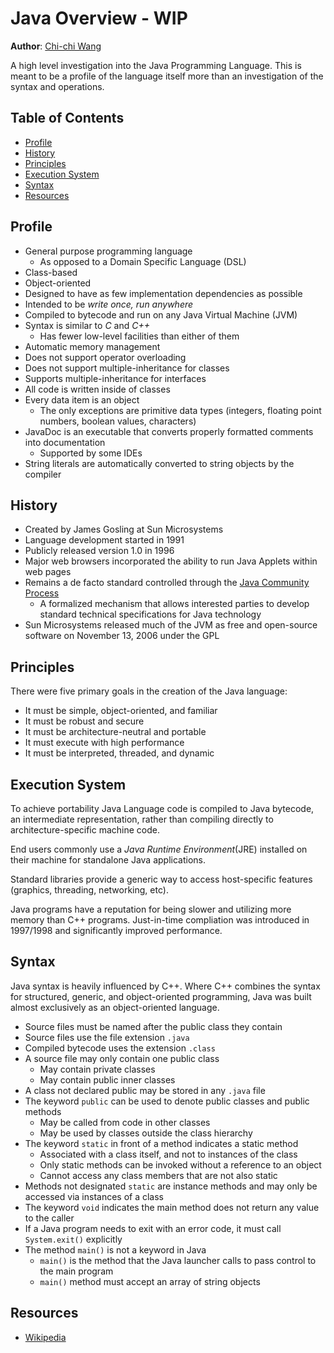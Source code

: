 # Java Overview - WIP
**Author**: [Chi-chi Wang](https://github.com/chichiwang)

A high level investigation into the Java Programming Language. This is meant to be a profile of the language itself more than an investigation of the syntax and operations.

## Table of Contents
* [Profile](#profile)
* [History](#history)
* [Principles](#principles)
* [Execution System](#execution-system)
* [Syntax](#syntax)
* [Resources](#resources)

## Profile
* General purpose programming language
  * As opposed to a Domain Specific Language (DSL)
* Class-based
* Object-oriented
* Designed to have as few implementation dependencies as possible
* Intended to be *write once, run anywhere*
* Compiled to bytecode and run on any Java Virtual Machine (JVM)
* Syntax is similar to *C* and *C++*
  * Has fewer low-level facilities than either of them
* Automatic memory management
* Does not support operator overloading
* Does not support multiple-inheritance for classes
* Supports multiple-inheritance for interfaces
* All code is written inside of classes
* Every data item is an object
  * The only exceptions are primitive data types (integers, floating point numbers, boolean values, characters)
* JavaDoc is an executable that converts properly formatted comments into documentation
  * Supported by some IDEs
* String literals are automatically converted to string objects by the compiler

## History
* Created by James Gosling at Sun Microsystems
* Language development started in 1991
* Publicly released version 1.0 in 1996
* Major web browsers incorporated the ability to run Java Applets within web pages
* Remains a de facto standard controlled through the [Java Community Process](https://www.jcp.org/en/home/index)
  * A formalized mechanism that allows interested parties to develop standard technical specifications for Java technology
* Sun Microsystems released much of the JVM as free and open-source software on November 13, 2006 under the GPL

## Principles
There were five primary goals in the creation of the Java language:
* It must be simple, object-oriented, and familiar
* It must be robust and secure
* It must be architecture-neutral and portable
* It must execute with high performance
* It must be interpreted, threaded, and dynamic

## Execution System
To achieve portability Java Language code is compiled to Java bytecode, an intermediate representation, rather than compiling directly to architecture-specific machine code.

End users commonly use a *Java Runtime Environment*(JRE) installed on their machine for standalone Java applications.

Standard libraries provide a generic way to access host-specific features (graphics, threading, networking, etc).

Java programs have a reputation for being slower and utilizing more memory than C++ programs. Just-in-time compliation was introduced in 1997/1998 and significantly improved performance.

## Syntax
Java syntax is heavily influenced by C++. Where C++ combines the syntax for structured, generic, and object-oriented programming, Java was built almost exclusively as an object-oriented language.

* Source files must be named after the public class they contain
* Source files use the file extension `.java`
* Compiled bytecode uses the extension `.class`
* A source file may only contain one public class
  * May contain private classes
  * May contain public inner classes
* A class not declared public may be stored in any `.java` file
* The keyword `public` can be used to denote public classes and public methods
  * May be called from code in other classes
  * May be used by classes outside the class hierarchy
* The keyword `static` in front of a method indicates a static method
  * Associated with a class itself, and not to instances of the class
  * Only static methods can be invoked without a reference to an object
  * Cannot access any class members that are not also static
* Methods not designated `static` are instance methods and may only be accessed via instances of a class
* The keyword `void` indicates the main method does not return any value to the caller
* If a Java program needs to exit with an error code, it must call `System.exit()` explicitly
* The method `main()` is not a keyword in Java
  * `main()` is the method that the Java launcher calls to pass control to the main program
  * `main()` method must accept an array of string objects

## Resources
* [Wikipedia](https://en.wikipedia.org/wiki/Java_(programming_language))
